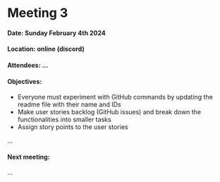 
# Meeting 3
#### Date: Sunday February 4th 2024
#### Location: online (discord)
#### Attendees: ...

#### Objectives:
- Everyone must experiment with GitHub commands by updating the readme file with their name and IDs
- Make user stories backlog (GitHub issues) and break down the functionalities into smaller tasks
- Assign story points to the user stories

...

#### Next meeting:
...

